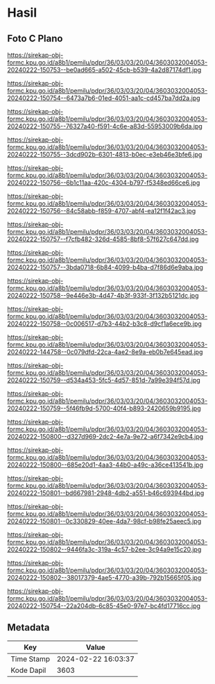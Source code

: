 # Hasil

## Foto C Plano

https://sirekap-obj-formc.kpu.go.id/a8b1/pemilu/pdpr/36/03/03/20/04/3603032004053-20240222-150753--be0ad665-a502-45cb-b539-4a2d87174df1.jpg

https://sirekap-obj-formc.kpu.go.id/a8b1/pemilu/pdpr/36/03/03/20/04/3603032004053-20240222-150754--6473a7b6-01ed-4051-aa1c-cd457ba7dd2a.jpg

https://sirekap-obj-formc.kpu.go.id/a8b1/pemilu/pdpr/36/03/03/20/04/3603032004053-20240222-150755--76327a40-f591-4c6e-a83d-55953009b6da.jpg

https://sirekap-obj-formc.kpu.go.id/a8b1/pemilu/pdpr/36/03/03/20/04/3603032004053-20240222-150755--3dcd902b-6301-4813-b0ec-e3eb46e3bfe6.jpg

https://sirekap-obj-formc.kpu.go.id/a8b1/pemilu/pdpr/36/03/03/20/04/3603032004053-20240222-150756--6b1c11aa-420c-4304-b797-f5348ed66ce6.jpg

https://sirekap-obj-formc.kpu.go.id/a8b1/pemilu/pdpr/36/03/03/20/04/3603032004053-20240222-150756--84c58abb-f859-4707-abf4-ea12f1f42ac3.jpg

https://sirekap-obj-formc.kpu.go.id/a8b1/pemilu/pdpr/36/03/03/20/04/3603032004053-20240222-150757--f7cfb482-326d-4585-8bf8-57f627c647dd.jpg

https://sirekap-obj-formc.kpu.go.id/a8b1/pemilu/pdpr/36/03/03/20/04/3603032004053-20240222-150757--3bda0718-6b84-4099-b4ba-d7f86d6e9aba.jpg

https://sirekap-obj-formc.kpu.go.id/a8b1/pemilu/pdpr/36/03/03/20/04/3603032004053-20240222-150758--9e446e3b-4d47-4b3f-933f-3f132b5121dc.jpg

https://sirekap-obj-formc.kpu.go.id/a8b1/pemilu/pdpr/36/03/03/20/04/3603032004053-20240222-150758--0c006517-d7b3-44b2-b3c8-d9cf1a6ece9b.jpg

https://sirekap-obj-formc.kpu.go.id/a8b1/pemilu/pdpr/36/03/03/20/04/3603032004053-20240222-144758--0c079dfd-22ca-4ae2-8e9a-eb0b7e645ead.jpg

https://sirekap-obj-formc.kpu.go.id/a8b1/pemilu/pdpr/36/03/03/20/04/3603032004053-20240222-150759--d534a453-5fc5-4d57-851d-7a99e394f57d.jpg

https://sirekap-obj-formc.kpu.go.id/a8b1/pemilu/pdpr/36/03/03/20/04/3603032004053-20240222-150759--5f46fb9d-5700-40f4-b893-2420659b9195.jpg

https://sirekap-obj-formc.kpu.go.id/a8b1/pemilu/pdpr/36/03/03/20/04/3603032004053-20240222-150800--d327d969-2dc2-4e7a-9e72-a6f7342e9cb4.jpg

https://sirekap-obj-formc.kpu.go.id/a8b1/pemilu/pdpr/36/03/03/20/04/3603032004053-20240222-150800--685e20d1-4aa3-44b0-a49c-a36ce413541b.jpg

https://sirekap-obj-formc.kpu.go.id/a8b1/pemilu/pdpr/36/03/03/20/04/3603032004053-20240222-150801--bd667981-2948-4db2-a551-b46c693944bd.jpg

https://sirekap-obj-formc.kpu.go.id/a8b1/pemilu/pdpr/36/03/03/20/04/3603032004053-20240222-150801--0c330829-40ee-4da7-98cf-b98fe25aeec5.jpg

https://sirekap-obj-formc.kpu.go.id/a8b1/pemilu/pdpr/36/03/03/20/04/3603032004053-20240222-150802--9446fa3c-319a-4c57-b2ee-3c94a9e15c20.jpg

https://sirekap-obj-formc.kpu.go.id/a8b1/pemilu/pdpr/36/03/03/20/04/3603032004053-20240222-150802--38017379-4ae5-4770-a39b-792b15665f05.jpg

https://sirekap-obj-formc.kpu.go.id/a8b1/pemilu/pdpr/36/03/03/20/04/3603032004053-20240222-150754--22a204db-6c85-45e0-97e7-bc4fd17716cc.jpg


## Metadata

| Key        | Value               |
| ---------- | ------------------- |
| Time Stamp | 2024-02-22 16:03:37 |
| Kode Dapil | 3603                |



